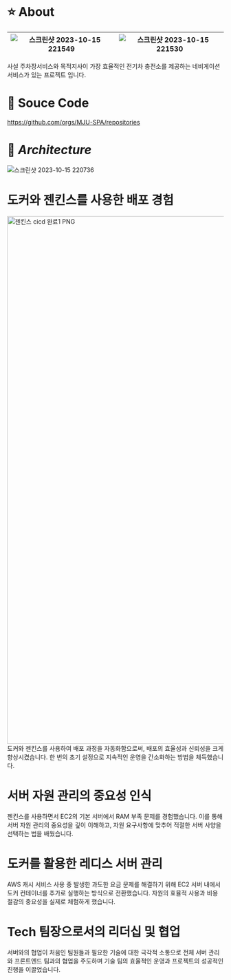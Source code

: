 # :star: About
|![스크린샷 2023-10-15 221549](https://github.com/user-attachments/assets/f3ea6ae4-ad98-47ba-be79-a79d27e8e226) |![스크린샷 2023-10-15 221530](https://github.com/user-attachments/assets/8e1f644b-1bbe-4fdc-9e05-c897d540ba8e)|
|---|---|

사설 주차장서비스와 목적지사이 가장 효율적인 전기차 충전소를 제공하는 네비게이션 서비스가 있는 프로젝트 입니다.  

# :page_facing_up: Souce Code
https://github.com/orgs/MJU-SPA/repositories  

# 🔎 ***Architecture***
![스크린샷 2023-10-15 220736](https://github.com/user-attachments/assets/bd41708b-378a-4462-a95f-8b354f26bcd4)

# 도커와 젠킨스를 사용한 배포 경험
<img width="1227" alt="젠킨스 cicd 완료1 PNG" src="https://github.com/user-attachments/assets/3209f524-f133-4ade-941c-ef3b546542d3">  
도커와 젠킨스를 사용하여 배포 과정을 자동화함으로써, 배포의 효율성과 신뢰성을 크게 향상시켰습니다. 한 번의 초기 설정으로 지속적인 운영을 간소화하는 방법을 체득했습니다.

# 서버 자원 관리의 중요성 인식
젠킨스를 사용하면서 EC2의 기본 서버에서 RAM 부족 문제를 경험했습니다. 이를 통해 서버 자원 관리의 중요성을 깊이 이해하고, 자원 요구사항에 맞추어 적절한 서버 사양을 선택하는 법을 배웠습니다.

# 도커를 활용한 레디스 서버 관리
AWS 캐시 서비스 사용 중 발생한 과도한 요금 문제를 해결하기 위해 EC2 서버 내에서 도커 컨테이너를 추가로 실행하는 방식으로 전환했습니다. 자원의 효율적 사용과 비용 절감의 중요성을 실제로 체험하게 했습니다.

# Tech 팀장으로서의 리더십 및 협업
서버와의 협업이 처음인 팀원들과 필요한 기술에 대한 극각적 소통으로 전체 서버 관리와 프론트엔드 팀과의 협업을 주도하며 기술 팀의 효율적인 운영과 프로젝트의 성공적인 진행을 이끌었습니다.  

